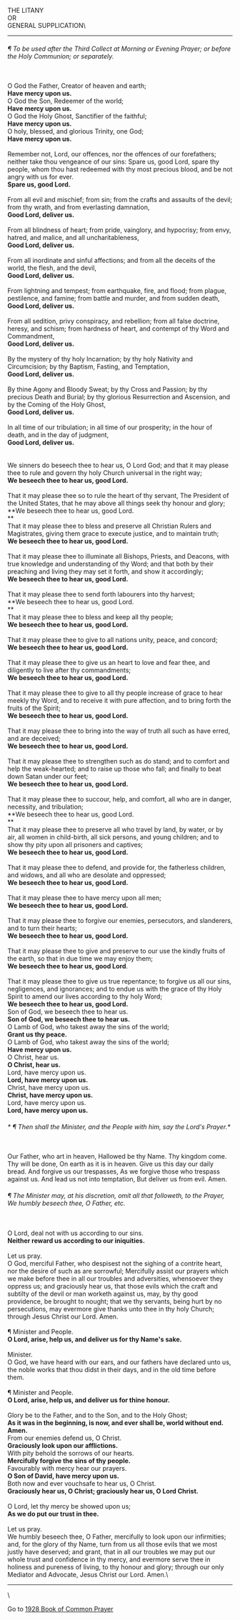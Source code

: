 THE LITANY\
OR\
GENERAL SUPPLICATION\

------------------------------------------------------------------------

###### *¶ To be used after the Third Collect at Morning or Evening Prayer; or before the Holy Communion; or separately.*

\
O God the Father, Creator of heaven and earth; **\
Have mercy upon us.**\
O God the Son, Redeemer of the world; **\
Have mercy upon us.**\
O God the Holy Ghost, Sanctifier of the faithful; **\
Have mercy upon us.**\
O holy, blessed, and glorious Trinity, one God; **\
Have mercy upon us.**\
\
Remember not, Lord, our offences, nor the offences of our forefathers;
neither take thou vengeance of our sins: Spare us, good Lord, spare thy
people, whom thou hast redeemed with thy most precious blood, and be not
angry with us for ever. **\
Spare us, good Lord.**\
\
From all evil and mischief; from sin; from the crafts and assaults of
the devil; from thy wrath, and from everlasting damnation,\
**Good Lord, deliver us.**\
\
From all blindness of heart; from pride, vainglory, and hypocrisy; from
envy, hatred, and malice, and all uncharitableness,\
**Good Lord, deliver us.**\
\
From all inordinate and sinful affections; and from all the deceits of
the world, the flesh, and the devil,\
**Good Lord, deliver us.**\
\
From lightning and tempest; from earthquake, fire, and flood; from
plague, pestilence, and famine; from battle and murder, and from sudden
death,\
**Good Lord, deliver us.**\
\
From all sedition, privy conspiracy, and rebellion; from all false
doctrine, heresy, and schism; from hardness of heart, and contempt of
thy Word and Commandment,\
**Good Lord, deliver us.**\
\
By the mystery of thy holy Incarnation; by thy holy Nativity and
Circumcision; by thy Baptism, Fasting, and Temptation,\
**Good Lord, deliver us.**\
\
By thine Agony and Bloody Sweat; by thy Cross and Passion; by thy
precious Death and Burial; by thy glorious Resurrection and Ascension,
and by the Coming of the Holy Ghost,\
**Good Lord, deliver us.**\
\
In all time of our tribulation; in all time of our prosperity; in the
hour of death, and in the day of judgment,\
**Good Lord, deliver us.**\
\
\
We sinners do beseech thee to hear us, O Lord God; and that it may
please thee to rule and govern thy holy Church universal in the right
way;\
**We beseech thee to hear us, good Lord.**\
\
That it may please thee so to rule the heart of thy servant, The
President of the United States, that he may above all things seek thy
honour and glory;\
**We beseech thee to hear us, good Lord.\
**\
That it may please thee to bless and preserve all Christian Rulers and
Magistrates, giving them grace to execute justice, and to maintain
truth;\
**We beseech thee to hear us, good Lord.**\
\
That it may please thee to illuminate all Bishops, Priests, and Deacons,
with true knowledge and understanding of thy Word; and that both by
their preaching and living they may set it forth, and show it
accordingly;\
**We beseech thee to hear us, good Lord.**\
\
That it may please thee to send forth labourers into thy harvest;\
**We beseech thee to hear us, good Lord.\
**\
That it may please thee to bless and keep all thy people;\
**We beseech thee to hear us, good Lord.**\
\
That it may please thee to give to all nations unity, peace, and
concord;\
**We beseech thee to hear us, good Lord.**\
\
That it may please thee to give us an heart to love and fear thee, and
diligently to live after thy commandments;\
**We beseech thee to hear us, good Lord.**\
\
That it may please thee to give to all thy people increase of grace to
hear meekly thy Word, and to receive it with pure affection, and to
bring forth the fruits of the Spirit;\
**We beseech thee to hear us, good Lord.**\
\
That it may please thee to bring into the way of truth all such as have
erred, and are deceived;\
**We beseech thee to hear us, good Lord.**\
\
That it may please thee to strengthen such as do stand; and to comfort
and help the weak-hearted; and to raise up those who fall; and finally
to beat down Satan under our feet;\
**We beseech thee to hear us, good Lord.**\
\
That it may please thee to succour, help, and comfort, all who are in
danger, necessity, and tribulation;\
**We beseech thee to hear us, good Lord.\
**\
That it may please thee to preserve all who travel by land, by water, or
by air, all women in child-birth, all sick persons, and young children;
and to show thy pity upon all prisoners and captives;\
**We beseech thee to hear us, good Lord.**\
\
That it may please thee to defend, and provide for, the fatherless
children, and widows, and all who are desolate and oppressed;\
**We beseech thee to hear us, good Lord.**\
\
That it may please thee to have mercy upon all men;\
**We beseech thee to hear us, good Lord.**\
\
That it may please thee to forgive our enemies, persecutors, and
slanderers, and to turn their hearts;\
**We beseech thee to hear us, good Lord.**\
\
That it may please thee to give and preserve to our use the kindly
fruits of the earth, so that in due time we may enjoy them;\
**We beseech thee to hear us, good Lord**.\
\
That it may please thee to give us true repentance; to forgive us all
our sins, negligences, and ignorances; and to endue us with the grace of
thy Holy Spirit to amend our lives according to thy holy Word;\
**We beseech thee to hear us, good Lord.**\
Son of God, we beseech thee to hear us.\
**Son of God, we beseech thee to hear us.**\
O Lamb of God, who takest away the sins of the world;\
**Grant us thy peace.**\
O Lamb of God, who takest away the sins of the world;\
**Have mercy upon us.**\
O Christ, hear us.\
**O Christ, hear us.**\
Lord, have mercy upon us.\
**Lord, have mercy upon us.**\
Christ, have mercy upon us.\
**Christ, have mercy upon us.**\
Lord, have mercy upon us.\
**Lord, have mercy upon us.**

###### * ¶ Then shall the Minister, and the People with him, say the Lord\'s Prayer.*

\
Our Father, who art in heaven, Hallowed be thy Name. Thy kingdom come.
Thy will be done, On earth as it is in heaven. Give us this day our
daily bread. And forgive us our trespasses, As we forgive those who
trespass against us. And lead us not into temptation, But deliver us
from evil. Amen.

######  *¶ The Minister may, at his discretion, omit all that followeth, to the Prayer,* We humbly beseech thee, O Father, etc.

\
O Lord, deal not with us according to our sins. **\
Neither reward us according to our iniquities.**\
\
Let us pray.\
O God, merciful Father, who despisest not the sighing of a contrite
heart, nor the desire of such as are sorrowful; Mercifully assist our
prayers which we make before thee in all our troubles and adversities,
whensoever they oppress us; and graciously hear us, that those evils
which the craft and subtilty of the devil or man worketh against us,
may, by thy good providence, be brought to nought; that we thy servants,
being hurt by no persecutions, may evermore give thanks unto thee in thy
holy Church; through Jesus Christ our Lord. Amen.\
\
¶ Minister and People.\
**O Lord, arise, help us, and deliver us for thy Name\'s sake.**\
\
Minister.\
O God, we have heard with our ears, and our fathers have declared unto
us, the noble works that thou didst in their days, and in the old time
before them.\
\
¶ Minister and People.\
**O Lord, arise, help us, and deliver us for thine honour.**\
\
Glory be to the Father, and to the Son, and to the Holy Ghost; **\
As it was in the beginning, is now, and ever shall be, world without
end. Amen.**\
From our enemies defend us, O Christ. **\
Graciously look upon our afflictions.**\
With pity behold the sorrows of our hearts. **\
Mercifully forgive the sins of thy people.**\
Favourably with mercy hear our prayers. **\
O Son of David, have mercy upon us.**\
Both now and ever vouchsafe to hear us, O Christ. **\
Graciously hear us, O Christ; graciously hear us, O Lord Christ.**\
\
O Lord, let thy mercy be showed upon us;\
**As we do put our trust in thee.**\
\
Let us pray.\
We humbly beseech thee, O Father, mercifully to look upon our
infirmities; and, for the glory of thy Name, turn from us all those
evils that we most justly have deserved; and grant, that in all our
troubles we may put our whole trust and confidence in thy mercy, and
evermore serve thee in holiness and pureness of living, to thy honour
and glory; through our only Mediator and Advocate, Jesus Christ our
Lord. Amen.\

------------------------------------------------------------------------

\

Go to [1928 Book of Common Prayer](index.html)
